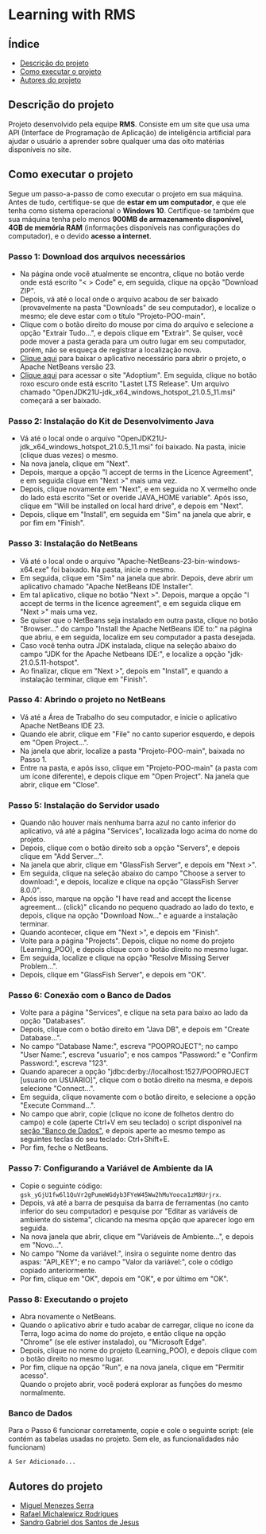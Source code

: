 # Learning with RMS
## Índice
- [Descrição do projeto](#descrição-do-projeto)
- [Como executar o projeto](#como-executar-o-projeto)
- [Autores do projeto](#autores-do-projeto)

## Descrição do projeto
Projeto desenvolvido pela equipe **RMS**. Consiste em um site que usa uma API (Interface de Programação de Aplicação) de inteligência artificial para ajudar o usuário a aprender sobre qualquer uma das oito matérias disponíveis no site.

## Como executar o projeto
Segue um passo-a-passo de como executar o projeto em sua máquina. Antes de tudo, certifique-se que de **estar em um computador**, e que ele tenha como sistema operacional o **Windows 10**. Certifique-se também que sua máquina tenha pelo menos **900MB de armazenamento disponível, 4GB de memória RAM** (informações disponíveis nas configurações do computador), e o devido **acesso a internet**.

### Passo 1: Download dos arquivos necessários
- Na página onde você atualmente se encontra, clique no botão verde onde está escrito "< > Code" e, em seguida, clique na opção "Download ZIP".
- Depois, vá até o local onde o arquivo acabou de ser baixado (provavelmente na pasta "Downloads" de seu computador), e localize o mesmo; ele deve estar com o título "Projeto-POO-main".
- Clique com o botão direito do mouse por cima do arquivo e selecione a opção "Extrair Tudo...", e depois clique em "Extrair". Se quiser, você pode mover a pasta gerada para um outro lugar em seu computador, porém, não se esqueça de registrar a localização nova.
- [Clique aqui](https://dlcdn.apache.org/netbeans/netbeans-installers/23/Apache-NetBeans-23-bin-windows-x64.exe) para baixar o aplicativo necessário para abrir o projeto, o Apache NetBeans versão 23.
- [Clique aqui](https://adoptium.net/) para acessar o site "Adoptium". Em seguida, clique no botão roxo escuro onde está escrito "Lastet LTS Release". Um arquivo chamado "OpenJDK21U-jdk_x64_windows_hotspot_21.0.5_11.msi" começará a ser baixado.

### Passo 2: Instalação do Kit de Desenvolvimento Java
- Vá até o local onde o arquivo "OpenJDK21U-jdk_x64_windows_hotspot_21.0.5_11.msi" foi baixado. Na pasta, inicie (clique duas vezes) o mesmo.
- Na nova janela, clique em "Next".
- Depois, marque a opção "I accept de terms in the Licence Agreement", e em seguida clique em "Next >" mais uma vez.
- Depois, clique novamente em "Next", e em seguida no X vermelho onde do lado está escrito "Set or overide JAVA_HOME variable". Após isso, clique em "Will be installed on local hard drive", e depois em "Next".
- Depois, clique em "Install", em seguida em "Sim" na janela que abrir, e por fim em "Finish".

### Passo 3: Instalação do NetBeans
- Vá até o local onde o arquivo "Apache-NetBeans-23-bin-windows-x64.exe" foi baixado. Na pasta, inicie o mesmo.
- Em seguida, clique em "Sim" na janela que abrir. Depois, deve abrir um aplicativo chamado "Apache NetBeans IDE Installer".
- Em tal aplicativo, clique no botão "Next >". Depois, marque a opção "I accept de terms in the licence agreement", e em seguida clique em "Next >" mais uma vez.
- Se quiser que o NetBeans seja instalado em outra pasta, clique no botão "Browser..." do campo "Install the Apache NetBeans IDE to:" na página que abriu, e em seguida, localize em seu computador a pasta desejada.
- Caso você tenha outra JDK instalada, clique na seleção abaixo do campo "JDK for the Apache Netbeans IDE:", e localize a opção "jdk-21.0.5.11-hotspot".
- Ao finalizar, clique em "Next >", depois em "Install", e quando a instalação terminar, clique em "Finish".

### Passo 4: Abrindo o projeto no NetBeans
- Vá até a Área de Trabalho do seu computador, e inicie o aplicativo Apache NetBeans IDE 23.
- Quando ele abrir, clique em "File" no canto superior esquerdo, e depois em "Open Project...".
- Na janela que abrir, localize a pasta "Projeto-POO-main", baixada no Passo 1.
- Entre na pasta, e após isso, clique em "Projeto-POO-main" (a pasta com um ícone diferente), e depois clique em "Open Project". Na janela que abrir, clique em "Close".

### Passo 5: Instalação do Servidor usado
- Quando não houver mais nenhuma barra azul no canto inferior do aplicativo, vá até a página "Services", localizada logo acima do nome do projeto.
- Depois, clique com o botão direito sob a opção "Servers", e depois clique em "Add Server...".
- Na janela que abrir, clique em "GlassFish Server", e depois em "Next >".
- Em seguida, clique na seleção abaixo do campo "Choose a server to download:", e depois, localize e clique na opção "GlassFish Server 8.0.0".
- Após isso, marque na opção "I have read and accept the license agreement... (click)" clicando no pequeno quadrado ao lado do texto, e depois, clique na opção "Download Now..." e aguarde a instalação terminar.
- Quando acontecer, clique em "Next >", e depois em "Finish".
- Volte para a página "Projects". Depois, clique no nome do projeto (Learning_POO), e depois clique com o botão direito no mesmo lugar.
- Em seguida, localize e clique na opção "Resolve Missing Server Problem...".
- Depois, clique em "GlassFish Server", e depois em "OK".

### Passo 6: Conexão com o Banco de Dados
- Volte para a página "Services", e clique na seta para baixo ao lado da opção "Databases".
- Depois, clique com o botão direito em "Java DB", e depois em "Create Database...".
- No campo "Database Name:", escreva "POOPROJECT"; no campo "User Name:", escreva "usuario"; e nos campos "Password:" e "Confirm Password:", escreva "123".
- Quando aparecer a opção "jdbc:derby://localhost:1527/POOPROJECT [usuario on USUARIO]", clique com o botão direito na mesma, e depois selecione "Connect...".
- Em seguida, clique novamente com o botão direito, e selecione a opção "Execute Command...".
- No campo que abrir, copie (clique no ícone de folhetos dentro do campo) e cole (aperte Ctrl+V em seu teclado) o script disponível na [seção "Banco de Dados"](#banco-de-dados), e depois aperte ao mesmo tempo as seguintes teclas do seu teclado: Ctrl+Shift+E.
- Por fim, feche o NetBeans.

### Passo 7: Configurando a Variável de Ambiente da IA
- Copie o seguinte código: ``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``.
- Depois, vá até a barra de pesquisa da barra de ferramentas (no canto inferior do seu computador) e pesquise por "Editar as variáveis de ambiente do sistema", clicando na mesma opção que aparecer logo em seguida.
- Na nova janela que abrir, clique em "Variáveis de Ambiente...", e depois em "Novo...".
- No campo "Nome da variável:", insira o seguinte nome dentro das aspas: "API_KEY"; e no campo "Valor da variável:", cole o código copiado anteriormente.
- Por fim, clique em "OK", depois em "OK", e por último em "OK".

### Passo 8: Executando o projeto
- Abra novamente o NetBeans.
- Quando o aplicativo abrir e tudo acabar de carregar, clique no ícone da Terra, logo acima do nome do projeto, e então clique na opção "Chrome" (se ele estiver instalado), ou "Microsoft Edge".
- Depois, clique no nome do projeto (Learning_POO), e depois clique com o botão direito no mesmo lugar.
- Por fim, clique na opção "Run", e na nova janela, clique em "Permitir acesso".
<br>Quando o projeto abrir, você poderá explorar as funções do mesmo normalmente.

### Banco de Dados
Para o Passo 6 funcionar corretamente, copie e cole o seguinte script: (ele contém as tabelas usadas no projeto. Sem ele, as funcionalidades não funcionam)<br>
```
A Ser Adicionado...
```

## Autores do projeto
- [Miguel Menezes Serra](https://github.com/Miguel-Serra320)
- [Rafael Michalewicz Rodrigues](https://github.com/Michalewicz)
- [Sandro Gabriel dos Santos de Jesus](https://github.com/Sandro-Gab)
